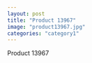 ```yaml
---
layout: post
title: "Product 13967"
image: "product13967.jpg"
categories: "category1"
---
```

Product 13967

